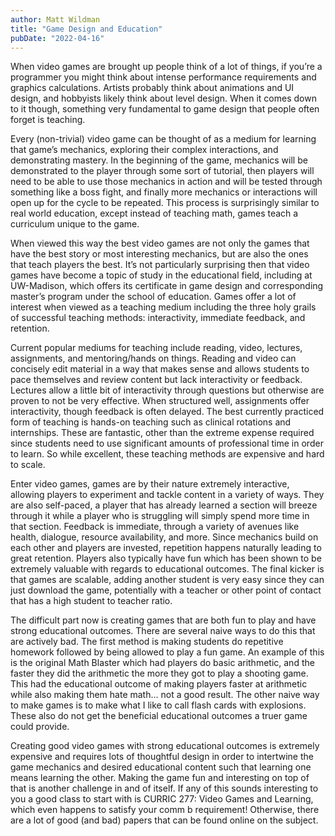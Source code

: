 ```yaml
---
author: Matt Wildman
title: "Game Design and Education"
pubDate: "2022-04-16"
---
```

When video games are brought up people think of a lot of things, if you’re a programmer you might think about intense performance requirements and graphics calculations. Artists probably think about animations and UI design, and hobbyists likely think about level design. When it comes down to it though, something very fundamental to game design that people often forget is teaching.

Every (non-trivial) video game can be thought of as a medium for learning that game’s mechanics, exploring their complex interactions, and demonstrating mastery. In the beginning of the game, mechanics will be demonstrated to the player through some sort of tutorial, then players will need to be able to use those mechanics in action and will be tested through something like a boss fight, and finally more mechanics or interactions will open up for the cycle to be repeated. This process is surprisingly similar to real world education, except instead of teaching math, games teach a curriculum unique to the game.

When viewed this way the best video games are not only the games that have the best story or most interesting mechanics, but are also the ones that teach players the best. It’s not particularly surprising then that video games have become a topic of study in the educational field, including at UW-Madison, which offers its certificate in game design and corresponding master’s program under the school of education. Games offer a lot of interest when viewed as a teaching medium including the three holy grails of successful teaching methods: interactivity, immediate feedback, and retention.

Current popular mediums for teaching include reading, video, lectures, assignments, and mentoring/hands on things. Reading and video can concisely edit material in a way that makes sense and allows students to pace themselves and review content but lack interactivity or feedback. Lectures allow a little bit of interactivity through questions but otherwise are proven to not be very effective. When structured well, assignments offer interactivity, though feedback is often delayed. The best currently practiced form of teaching is hands-on teaching such as clinical rotations and internships. These are fantastic, other than the extreme expense required since students need to use significant amounts of professional time in order to learn. So while excellent, these teaching methods are expensive and hard to scale.

Enter video games, games are by their nature extremely interactive, allowing players to experiment and tackle content in a variety of ways. They are also self-paced, a player that has already learned a section will breeze through it while a player who is struggling will simply spend more time in that section. Feedback is immediate, through a variety of avenues like health, dialogue, resource availability, and more. Since mechanics build on each other and players are invested, repetition happens naturally leading to great retention. Players also typically have fun which has been shown to be extremely valuable with regards to educational outcomes. The final kicker is that games are scalable, adding another student is very easy since they can just download the game, potentially with a teacher or other point of contact that has a high student to teacher ratio.

The difficult part now is creating games that are both fun to play and have strong educational outcomes. There are several naive ways to do this that are actively bad. The first method is making students do repetitive homework followed by being allowed to play a fun game. An example of this is the original Math Blaster which had players do basic arithmetic, and the faster they did the arithmetic the more they got to play a shooting game. This had the educational outcome of making players faster at arithmetic while also making them hate math… not a good result. The other naive way to make games is to make what I like to call flash cards with explosions. These also do not get the beneficial educational outcomes a truer game could provide.

Creating good video games with strong educational outcomes is extremely expensive and requires lots of thoughtful design in order to intertwine the game mechanics and desired educational content such that learning one means learning the other. Making the game fun and interesting on top of that is another challenge in and of itself. If any of this sounds interesting to you a good class to start with is CURRIC 277: Video Games and Learning, which even happens to satisfy your comm b requirement! Otherwise, there are a lot of good (and bad) papers that can be found online on the subject.
